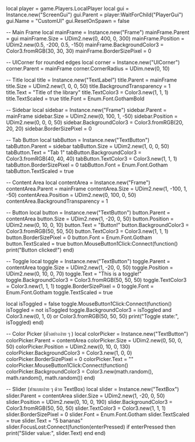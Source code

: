 local player = game.Players.LocalPlayer
local gui = Instance.new("ScreenGui")
gui.Parent = player:WaitForChild("PlayerGui")
gui.Name = "CustomUI"
gui.ResetOnSpawn = false

-- Main Frame
local mainFrame = Instance.new("Frame")
mainFrame.Parent = gui
mainFrame.Size = UDim2.new(0, 400, 0, 300)
mainFrame.Position = UDim2.new(0.5, -200, 0.5, -150)
mainFrame.BackgroundColor3 = Color3.fromRGB(30, 30, 30)
mainFrame.BorderSizePixel = 0

-- UICorner for rounded edges
local corner = Instance.new("UICorner")
corner.Parent = mainFrame
corner.CornerRadius = UDim.new(0, 10)

-- Title
local title = Instance.new("TextLabel")
title.Parent = mainFrame
title.Size = UDim2.new(1, 0, 0, 50)
title.BackgroundTransparency = 1
title.Text = "Title of the library"
title.TextColor3 = Color3.new(1, 1, 1)
title.TextScaled = true
title.Font = Enum.Font.GothamBold

-- Sidebar
local sidebar = Instance.new("Frame")
sidebar.Parent = mainFrame
sidebar.Size = UDim2.new(0, 100, 1, -50)
sidebar.Position = UDim2.new(0, 0, 0, 50)
sidebar.BackgroundColor3 = Color3.fromRGB(20, 20, 20)
sidebar.BorderSizePixel = 0

-- Tab Button
local tabButton = Instance.new("TextButton")
tabButton.Parent = sidebar
tabButton.Size = UDim2.new(1, 0, 0, 50)
tabButton.Text = "Tab 1"
tabButton.BackgroundColor3 = Color3.fromRGB(40, 40, 40)
tabButton.TextColor3 = Color3.new(1, 1, 1)
tabButton.BorderSizePixel = 0
tabButton.Font = Enum.Font.Gotham
tabButton.TextScaled = true

-- Content Area
local contentArea = Instance.new("Frame")
contentArea.Parent = mainFrame
contentArea.Size = UDim2.new(1, -100, 1, -50)
contentArea.Position = UDim2.new(0, 100, 0, 50)
contentArea.BackgroundTransparency = 1

-- Button
local button = Instance.new("TextButton")
button.Parent = contentArea
button.Size = UDim2.new(1, -20, 0, 50)
button.Position = UDim2.new(0, 10, 0, 10)
button.Text = "Button!"
button.BackgroundColor3 = Color3.fromRGB(50, 50, 50)
button.TextColor3 = Color3.new(1, 1, 1)
button.BorderSizePixel = 0
button.Font = Enum.Font.Gotham
button.TextScaled = true
button.MouseButton1Click:Connect(function()
    print("Button clicked!")
end)

-- Toggle
local toggle = Instance.new("TextButton")
toggle.Parent = contentArea
toggle.Size = UDim2.new(1, -20, 0, 50)
toggle.Position = UDim2.new(0, 10, 0, 70)
toggle.Text = "This is a toggle!"
toggle.BackgroundColor3 = Color3.fromRGB(50, 50, 50)
toggle.TextColor3 = Color3.new(1, 1, 1)
toggle.BorderSizePixel = 0
toggle.Font = Enum.Font.Gotham
toggle.TextScaled = true

local isToggled = false
toggle.MouseButton1Click:Connect(function()
    isToggled = not isToggled
    toggle.BackgroundColor3 = isToggled and Color3.new(0, 1, 0) or Color3.fromRGB(50, 50, 50)
    print("Toggle state:", isToggled)
end)

-- Color Picker (ตัวอย่างง่าย ๆ )
local colorPicker = Instance.new("TextButton")
colorPicker.Parent = contentArea
colorPicker.Size = UDim2.new(0, 50, 0, 50)
colorPicker.Position = UDim2.new(0, 10, 0, 130)
colorPicker.BackgroundColor3 = Color3.new(1, 0, 0)
colorPicker.BorderSizePixel = 0
colorPicker.Text = ""
colorPicker.MouseButton1Click:Connect(function()
    colorPicker.BackgroundColor3 = Color3.new(math.random(), math.random(), math.random())
end)

-- Slider (ทำแบบง่าย ๆ ด้วย TextBox)
local slider = Instance.new("TextBox")
slider.Parent = contentArea
slider.Size = UDim2.new(1, -20, 0, 50)
slider.Position = UDim2.new(0, 10, 0, 190)
slider.BackgroundColor3 = Color3.fromRGB(50, 50, 50)
slider.TextColor3 = Color3.new(1, 1, 1)
slider.BorderSizePixel = 0
slider.Font = Enum.Font.Gotham
slider.TextScaled = true
slider.Text = "5 bananas"
slider.FocusLost:Connect(function(enterPressed)
    if enterPressed then
        print("Slider value:", slider.Text)
    end
end)
